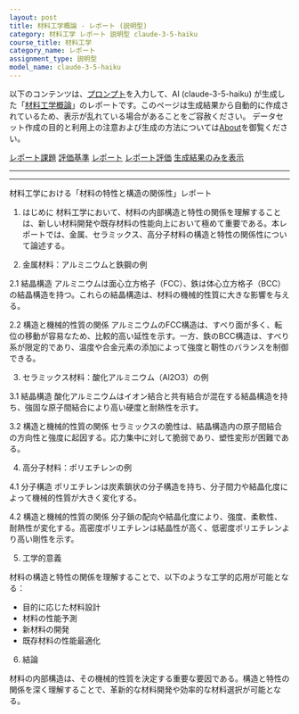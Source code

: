 ```yaml
---
layout: post
title: 材料工学概論 - レポート (説明型)
category: 材料工学 レポート 説明型 claude-3-5-haiku
course_title: 材料工学
category_name: レポート
assignment_type: 説明型
model_name: claude-3-5-haiku
---
```


以下のコンテンツは、[プロンプト](https://github.com/takedatoshiyuki/synthetic_assignments/tree/main/generated/材料工学/claude-3-5-haiku/prompt_レポート-説明型.md)を入力して、AI (claude-3-5-haiku) が生成した「[材料工学概論](/contents/材料工学/)」のレポートです。このページは生成結果から自動的に作成されているため、表示が乱れている場合があることをご容赦ください。
データセット作成の目的と利用上の注意および生成の方法については[About](/About)を御覧ください。

[レポート課題](../レポート課題-説明型)
[評価基準](../評価基準-説明型)
[レポート](../レポート-説明型)
[レポート評価](../レポート評価-説明型)
[生成結果のみを表示](https://github.com/takedatoshiyuki/synthetic_assignments/tree/main/generated/材料工学/claude-3-5-haiku/レポート-説明型.md)
  

***
***
  
材料工学における「材料の特性と構造の関係性」レポート

1. はじめに
材料工学において、材料の内部構造と特性の関係を理解することは、新しい材料開発や既存材料の性能向上において極めて重要である。本レポートでは、金属、セラミックス、高分子材料の構造と特性の関係性について論述する。

2. 金属材料：アルミニウムと鉄鋼の例

2.1 結晶構造
アルミニウムは面心立方格子（FCC）、鉄は体心立方格子（BCC）の結晶構造を持つ。これらの結晶構造は、材料の機械的性質に大きな影響を与える。

2.2 構造と機械的性質の関係
アルミニウムのFCC構造は、すべり面が多く、転位の移動が容易なため、比較的高い延性を示す。一方、鉄のBCC構造は、すべり系が限定的であり、温度や合金元素の添加によって強度と靭性のバランスを制御できる。

3. セラミックス材料：酸化アルミニウム（Al2O3）の例

3.1 結晶構造
酸化アルミニウムはイオン結合と共有結合が混在する結晶構造を持ち、強固な原子間結合により高い硬度と耐熱性を示す。

3.2 構造と機械的性質の関係
セラミックスの脆性は、結晶構造内の原子間結合の方向性と強度に起因する。応力集中に対して脆弱であり、塑性変形が困難である。

4. 高分子材料：ポリエチレンの例

4.1 分子構造
ポリエチレンは炭素鎖状の分子構造を持ち、分子間力や結晶化度によって機械的性質が大きく変化する。

4.2 構造と機械的性質の関係
分子鎖の配向や結晶化度により、強度、柔軟性、耐熱性が変化する。高密度ポリエチレンは結晶性が高く、低密度ポリエチレンより高い剛性を示す。

5. 工学的意義

材料の構造と特性の関係を理解することで、以下のような工学的応用が可能となる：
- 目的に応じた材料設計
- 材料の性能予測
- 新材料の開発
- 既存材料の性能最適化

6. 結論

材料の内部構造は、その機械的性質を決定する重要な要因である。構造と特性の関係を深く理解することで、革新的な材料開発や効率的な材料選択が可能となる。
